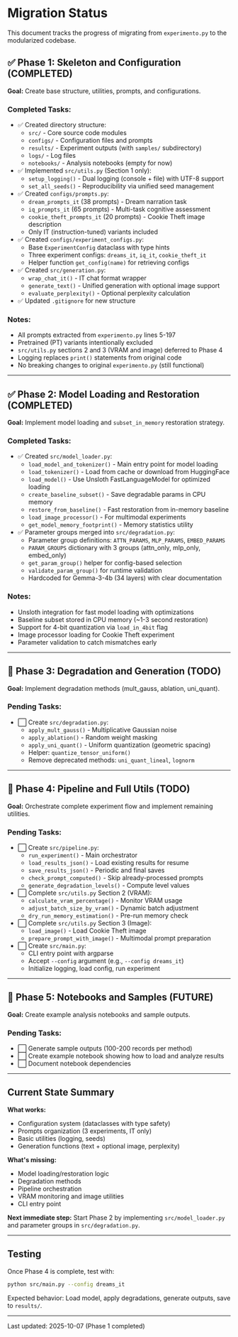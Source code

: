 # Migration Status

This document tracks the progress of migrating from `experimento.py` to the modularized codebase.

## ✅ Phase 1: Skeleton and Configuration (COMPLETED)

**Goal:** Create base structure, utilities, prompts, and configurations.

### Completed Tasks:
- ✅ Created directory structure:
  - `src/` - Core source code modules
  - `configs/` - Configuration files and prompts
  - `results/` - Experiment outputs (with `samples/` subdirectory)
  - `logs/` - Log files
  - `notebooks/` - Analysis notebooks (empty for now)
- ✅ Implemented `src/utils.py` (Section 1 only):
  - `setup_logging()` - Dual logging (console + file) with UTF-8 support
  - `set_all_seeds()` - Reproducibility via unified seed management
- ✅ Created `configs/prompts.py`:
  - `dream_prompts_it` (38 prompts) - Dream narration task
  - `iq_prompts_it` (65 prompts) - Multi-task cognitive assessment
  - `cookie_theft_prompts_it` (20 prompts) - Cookie Theft image description
  - Only IT (instruction-tuned) variants included
- ✅ Created `configs/experiment_configs.py`:
  - Base `ExperimentConfig` dataclass with type hints
  - Three experiment configs: `dreams_it`, `iq_it`, `cookie_theft_it`
  - Helper function `get_config(name)` for retrieving configs
- ✅ Created `src/generation.py`:
  - `wrap_chat_it()` - IT chat format wrapper
  - `generate_text()` - Unified generation with optional image support
  - `evaluate_perplexity()` - Optional perplexity calculation
- ✅ Updated `.gitignore` for new structure

### Notes:
- All prompts extracted from `experimento.py` lines 5-197
- Pretrained (PT) variants intentionally excluded
- `src/utils.py` sections 2 and 3 (VRAM and image) deferred to Phase 4
- Logging replaces `print()` statements from original code
- No breaking changes to original `experimento.py` (still functional)

---

## ✅ Phase 2: Model Loading and Restoration (COMPLETED)

**Goal:** Implement model loading and `subset_in_memory` restoration strategy.

### Completed Tasks:
- ✅ Created `src/model_loader.py`:
  - `load_model_and_tokenizer()` - Main entry point for model loading
  - `load_tokenizer()` - Load from cache or download from HuggingFace
  - `load_model()` - Use Unsloth FastLanguageModel for optimized loading
  - `create_baseline_subset()` - Save degradable params in CPU memory
  - `restore_from_baseline()` - Fast restoration from in-memory baseline
  - `load_image_processor()` - For multimodal experiments
  - `get_model_memory_footprint()` - Memory statistics utility
- ✅ Parameter groups merged into `src/degradation.py`:
  - Parameter group definitions: `ATTN_PARAMS`, `MLP_PARAMS`, `EMBED_PARAMS`
  - `PARAM_GROUPS` dictionary with 3 groups (attn_only, mlp_only, embed_only)
  - `get_param_group()` helper for config-based selection
  - `validate_param_group()` for runtime validation
  - Hardcoded for Gemma-3-4b (34 layers) with clear documentation

### Notes:
- Unsloth integration for fast model loading with optimizations
- Baseline subset stored in CPU memory (~1-3 second restoration)
- Support for 4-bit quantization via `load_in_4bit` flag
- Image processor loading for Cookie Theft experiment
- Parameter validation to catch mismatches early

---

## 🔄 Phase 3: Degradation and Generation (TODO)

**Goal:** Implement degradation methods (mult_gauss, ablation, uni_quant).

### Pending Tasks:
- ⬜ Create `src/degradation.py`:
  - `apply_mult_gauss()` - Multiplicative Gaussian noise
  - `apply_ablation()` - Random weight masking
  - `apply_uni_quant()` - Uniform quantization (geometric spacing)
  - Helper: `quantize_tensor_uniform()`
  - Remove deprecated methods: `uni_quant_lineal`, `lognorm`

---

## 🔄 Phase 4: Pipeline and Full Utils (TODO)

**Goal:** Orchestrate complete experiment flow and implement remaining utilities.

### Pending Tasks:
- ⬜ Create `src/pipeline.py`:
  - `run_experiment()` - Main orchestrator
  - `load_results_json()` - Load existing results for resume
  - `save_results_json()` - Periodic and final saves
  - `check_prompt_computed()` - Skip already-processed prompts
  - `generate_degradation_levels()` - Compute level values
- ⬜ Complete `src/utils.py` Section 2 (VRAM):
  - `calculate_vram_percentage()` - Monitor VRAM usage
  - `adjust_batch_size_by_vram()` - Dynamic batch adjustment
  - `dry_run_memory_estimation()` - Pre-run memory check
- ⬜ Complete `src/utils.py` Section 3 (Image):
  - `load_image()` - Load Cookie Theft image
  - `prepare_prompt_with_image()` - Multimodal prompt preparation
- ⬜ Create `src/main.py`:
  - CLI entry point with argparse
  - Accept `--config` argument (e.g., `--config dreams_it`)
  - Initialize logging, load config, run experiment

---

## 🔄 Phase 5: Notebooks and Samples (FUTURE)

**Goal:** Create example analysis notebooks and sample outputs.

### Pending Tasks:
- ⬜ Generate sample outputs (100-200 records per method)
- ⬜ Create example notebook showing how to load and analyze results
- ⬜ Document notebook dependencies

---

## Current State Summary

**What works:**
- Configuration system (dataclasses with type safety)
- Prompts organization (3 experiments, IT only)
- Basic utilities (logging, seeds)
- Generation functions (text + optional image, perplexity)

**What's missing:**
- Model loading/restoration logic
- Degradation methods
- Pipeline orchestration
- VRAM monitoring and image utilities
- CLI entry point

**Next immediate step:**
Start Phase 2 by implementing `src/model_loader.py` and parameter groups in `src/degradation.py`.

---

## Testing

Once Phase 4 is complete, test with:
```bash
python src/main.py --config dreams_it
```

Expected behavior: Load model, apply degradations, generate outputs, save to `results/`.

---

Last updated: 2025-10-07 (Phase 1 completed)

